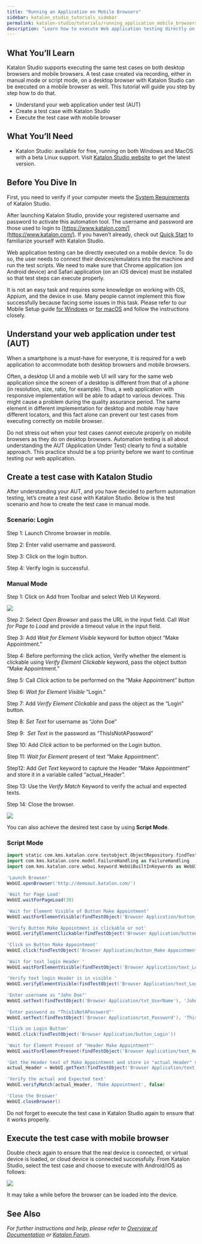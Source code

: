 ```yaml
---
title: "Running an Application on Mobile Browsers"
sidebar: katalon_studio_tutorials_sidebar
permalink: katalon-studio/tutorials/running_application_mobile_browsers.html
description: "Learn how to execute Web application testing directly on a mobile device via a sample project on Chrome and Safari browser."
---
```

[](#)

What You’ll Learn
-----------------

Katalon Studio supports executing the same test cases on both desktop browsers and mobile browsers. A test case created via recording, either in manual mode or script mode, on a desktop browser with Katalon Studio can be executed on a mobile browser as well. This tutorial will guide you step by step how to do that.

*   Understand your web application under test (AUT)
*   Create a test case with Katalon Studio
*   Execute the test case with mobile browser

What You’ll Need
----------------

*   Katalon Studio: available for free, running on both Windows and MacOS with a beta Linux support. Visit [Katalon Studio website](https://www.katalon.com/download) to get the latest version.

Before You Dive In
------------------

First, you need to verify if your computer meets the [System Requirements](http://docs.katalon.com/display/KD/System+Requirements) of Katalon Studio.

After launching Katalon Studio, provide your registered username and password to activate this automation tool. The username and password are those used to login to [https://www.katalon.com/](https://www.katalon.com/). If you haven’t already, check out [Quick Start](https://www.katalon.com/resources-center/tutorials/web/get-started/quick-start/) to familiarize yourself with Katalon Studio.

Web application testing can be directly executed on a mobile device. To do so, the user needs to connect their devices/emulators into the machine and run the test scripts. We need to make sure that Chrome application (on Android device) and Safari application (on an iOS device) must be installed so that test steps can execute properly.

It is not an easy task and requires some knowledge on working with OS, Appium, and the device in use. Many people cannot implement this flow successfully because facing some issues in this task. Please refer to our Mobile Setup guide [for Windows](https://docs.katalon.com/x/jwbR) or [for macOS](https://docs.katalon.com/x/9AXR) and follow the instructions closely.

Understand your web application under test (AUT)
------------------------------------------------

When a smartphone is a must-have for everyone, it is required for a web application to accommodate both desktop browsers and mobile browsers.

Often, a desktop UI and a mobile web UI will vary for the same web application since the screen of a desktop is different from that of a phone (in resolution, size, ratio, for example). Thus, a web application with responsive implementation will be able to adapt to various devices. This might cause a problem during the quality assurance period. The same element in different implementation for desktop and mobile may have different locators, and this fact alone can prevent our test cases from executing correctly on mobile browser.

Do not stress out when your test cases cannot execute properly on mobile browsers as they do on desktop browsers. Automation testing is all about understanding the AUT (Application Under Test) clearly to find a suitable approach. This practice should be a top priority before we want to continue testing our web application.

Create a test case with Katalon Studio
--------------------------------------

After understanding your AUT, and you have decided to perform automation testing, let’s create a test case with Katalon Studio. Below is the test scenario and how to create the test case in manual mode.

### Scenario: Login

Step 1: Launch Chrome browser in mobile.

Step 2: Enter valid username and password.

Step 3: Click on the login button.

Step 4: Verify login is successful.

### Manual Mode

Step 1: Click on Add from Toolbar and select Web UI Keyword.

![](../../images/katalon-studio/tutorials/running_application_mobile_browsers/MobileBrowsers1.png)

Step 2: Select _Open Browser_ and pass the URL in the input field. Call _Wait for Page to Load_ and provide a timeout value in the input field.

Step 3: Add _Wait for Element Visible_ keyword for button object “Make Appointment.”

Step 4: Before performing the click action, Verify whether the element is clickable using _Verify Element Clickable_ keyword, pass the object button “Make Appointment.”

Step 5: Call _Click_ action to be performed on the “Make Appointment” button

Step 6: _Wait for Element Visible_ “Login.”

Step 7: Add _Verify Element Clickable_ and pass the object as the “Login” button.

Step 8: _Set Text_ for username as “John Doe”

Step 9:  _Set Text_ in the password as “ThisIsNotAPassword”

Step 10: Add _Click_ action to be performed on the Login button.

Step 11: _Wait for Element_ present of text “Make Appointment”.

Step12: Add _Get Text_ keyword to capture the Header “Make Appointment” and store it in a variable called “actual_Header”.

Step 13: Use the _Verify Match_ Keyword to verify the actual and expected texts.

Step 14: Close the browser.

![](../../images/katalon-studio/tutorials/running_application_mobile_browsers/MobileBrowsers2.png)

You can also achieve the desired test case by using **Script Mode**.

### Script Mode

```groovy
import static com.kms.katalon.core.testobject.ObjectRepository.findTestObject
import com.kms.katalon.core.model.FailureHandling as FailureHandling
import com.kms.katalon.core.webui.keyword.WebUiBuiltInKeywords as WebUI
 
'Launch Browser'
WebUI.openBrowser('http://demoaut.katalon.com/')
 
'Wait for Page Load'
WebUI.waitForPageLoad(30)
 
'Wait for Element Visible of Button Make Appointment'
WebUI.waitForElementVisible(findTestObject('Browser Application/button_Make Appointment'), 30)
 
'Verify Button Make Appointment is clickable or not'
WebUI.verifyElementClickable(findTestObject('Browser Application/button_Make Appointment'), FailureHandling.STOP_ON_FAILURE)
 
'Click on Button Make Appointment'
WebUI.click(findTestObject('Browser Application/button_Make Appointment'))
 
'Wait for text login Header '
WebUI.waitForElementVisible(findTestObject('Browser Application/text_Login Header'), 30)
 
'Verify text login Header is in visible '
WebUI.verifyElementVisible(findTestObject('Browser Application/text_Login Header'))
 
'Enter username as "John Doe"'
WebUI.setText(findTestObject('Browser Application/txt_UserName'), 'John Doe')
 
'Enter password as "ThisIsNotAPassword"'
WebUI.setText(findTestObject('Browser Application/txt_Password'), 'ThisIsNotAPassword')
 
'Click on Login Button'
WebUI.click(findTestObject('Browser Application/button_Login'))
 
'Wait for Element Present of "Header Make Appointment"'
WebUI.waitForElementPresent(findTestObject('Browser Application/text_Header Make Appointment'), 30)
 
'Get the Header text of Make Appointment and store in "actual_Header" variable'
actual_Header = WebUI.getText(findTestObject('Browser Application/text_Header Make Appointment'))
 
'Verify the actual and Expected text'
WebUI.verifyMatch(actual_Header, 'Make Appointment', false)
 
'Close the Broswer'
WebUI.closeBrowser()

```

Do not forget to execute the test case in Katalon Studio again to ensure that it works properly.

Execute the test case with mobile browser
-----------------------------------------

Double check again to ensure that the real device is connected, or virtual device is loaded, or cloud device is connected successfully. From Katalon Studio, select the test case and choose to execute with Android/iOS as follows:

![](../../images/katalon-studio/tutorials/running_application_mobile_browsers/MobileBrowsers3.png)

It may take a while before the browser can be loaded into the device.

See Also
--------

_For further instructions and help, please refer to [Overview of Documentation](https://docs.katalon.com/x/oArR) or [Katalon Forum](https://forum.katalon.com/)_.

[](#modal-id-popup)